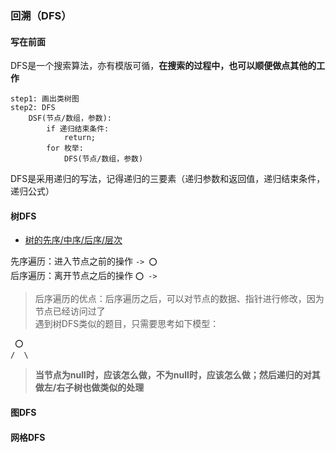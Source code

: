 ### 回溯（DFS）

#### 写在前面

DFS是一个搜索算法，亦有模版可循，**在搜索的过程中，也可以顺便做点其他的工作**
```
step1: 画出类树图
step2: DFS
    DSF(节点/数组，参数):
        if 递归结束条件:
            return;
        for 枚举:
            DFS(节点/数组，参数) 
```
DFS是采用递归的写法，记得递归的三要素（递归参数和返回值，递归结束条件，递归公式）

#### 树DFS

- [树的先序/中序/后序/层次](./tree_order.cpp)

先序遍历：进入节点之前的操作 `-> ⭕️`  
后序遍历：离开节点之后的操作 `⭕️ ->`  
> 后序遍历的优点：后序遍历之后，可以对节点的数据、指针进行修改，因为节点已经访问过了  
> 遇到树DFS类似的题目，只需要思考如下模型：  
```
 ⭕️  
/  \
```
> **当节点为null时，应该怎么做，不为null时，应该怎么做；然后递归的对其做左/右子树也做类似的处理**

#### 图DFS

#### 网格DFS

